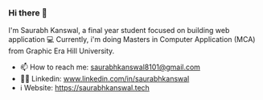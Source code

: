 ### Hi there 👋
I'm Saurabh Kanswal, a final year student focused on building web application 💻
Currently, i'm doing Masters in Computer Application (MCA) from Graphic Era Hill University.


- 📫 How to reach me: saurabhkanswal8101@gmail.com
- 🧑‍💼 Linkedin: www.linkedin.com/in/saurabhkanswal
-  ℹ️ Website: https://saurabhkanswal.tech

 

<!--
**saurabhkanswal/saurabhkanswal** is a ✨ _special_ ✨ repository because its `README.md` (this file) appears on your GitHub profile.

Here are some ideas to get you started:

- 🔭 I’m currently working on ...
- 🌱 I’m currently learning ...
- 👯 I’m looking to collaborate on ...
- 🤔 I’m looking for help with ...
- 💬 Ask me about ...
- 📫 How to reach me: ...
- 😄 Pronouns: ...
- ⚡ Fun fact: ...
-->
